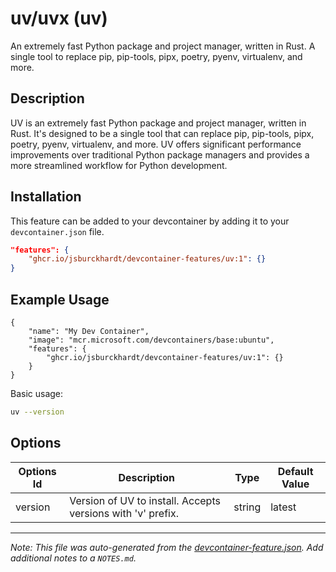 
# uv/uvx (uv)

An extremely fast Python package and project manager, written in Rust. A single tool to replace pip, pip-tools, pipx, poetry, pyenv, virtualenv, and more.

## Description

UV is an extremely fast Python package and project manager, written in Rust. It's designed to be a single tool that can replace pip, pip-tools, pipx, poetry, pyenv, virtualenv, and more. UV offers significant performance improvements over traditional Python package managers and provides a more streamlined workflow for Python development.

## Installation

This feature can be added to your devcontainer by adding it to your `devcontainer.json` file.

```json
"features": {
    "ghcr.io/jsburckhardt/devcontainer-features/uv:1": {}
}
```

## Example Usage

```jsonc
{
    "name": "My Dev Container",
    "image": "mcr.microsoft.com/devcontainers/base:ubuntu",
    "features": {
        "ghcr.io/jsburckhardt/devcontainer-features/uv:1": {}
    }
}
```

Basic usage:

```bash
uv --version
```
## Options

| Options Id | Description | Type | Default Value |
|-----|-----|-----|-----|
| version | Version of UV to install. Accepts versions with 'v' prefix. | string | latest |



---

_Note: This file was auto-generated from the [devcontainer-feature.json](https://github.com/jsburckhardt/devcontainer-features/blob/main/src/uv/devcontainer-feature.json).  Add additional notes to a `NOTES.md`._
